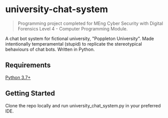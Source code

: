 # university-chat-system
> Programming project completed for MEng Cyber Security with Digital Forensics Level 4 - Computer Programming Module.

A chat bot system for fictional university, "Poppleton University". Made intentionally temperamental (stupid) to replicate the stereotypical behaviours of chat bots. Written in Python.
## Requirements
[Python 3.7+](https://www.python.org/downloads/)
## Getting Started
Clone the repo locally and run university_chat_system.py in your preferred IDE.
